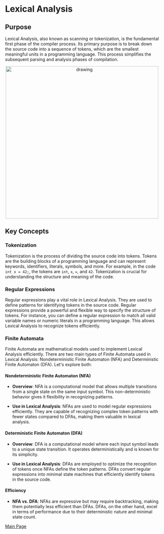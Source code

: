 # Lexical Analysis

## Purpose

Lexical Analysis, also known as scanning or tokenization, is the fundamental first phase of the compiler process. Its primary purpose is to break down the source code into a sequence of tokens, which are the smallest meaningful units in a programming language. This process simplifies the subsequent parsing and analysis phases of compilation.

<div align="center">
<img src="https://github.com/sergiobriito/compiler-design/assets/64617586/3747b83a-cdb8-4333-9e6b-185888889ad5" alt="drawing" width="500"/>
</div>


## Key Concepts

### Tokenization

Tokenization is the process of dividing the source code into tokens. Tokens are the building blocks of a programming language and can represent keywords, identifiers, literals, symbols, and more. For example, in the code `int x = 42;`, the tokens are `int`, `x`, `=`, and `42`. Tokenization is crucial for understanding the structure and meaning of the code.

### Regular Expressions

Regular expressions play a vital role in Lexical Analysis. They are used to define patterns for identifying tokens in the source code. Regular expressions provide a powerful and flexible way to specify the structure of tokens. For instance, you can define a regular expression to match all valid variable names or numeric literals in a programming language. This allows Lexical Analysis to recognize tokens efficiently.

### Finite Automata

Finite Automata are mathematical models used to implement Lexical Analysis efficiently. There are two main types of Finite Automata used in Lexical Analysis: Nondeterministic Finite Automaton (NFA) and Deterministic Finite Automaton (DFA). Let's explore both:

#### Nondeterministic Finite Automaton (NFA)

- **Overview**: NFA is a computational model that allows multiple transitions from a single state on the same input symbol. This non-deterministic behavior gives it flexibility in recognizing patterns.

- **Use in Lexical Analysis**: NFAs are used to model regular expressions efficiently. They are capable of recognizing complex token patterns with fewer states compared to DFAs, making them valuable in lexical analysis.

#### Deterministic Finite Automaton (DFA)

- **Overview**: DFA is a computational model where each input symbol leads to a unique state transition. It operates deterministically and is known for its simplicity.

- **Use in Lexical Analysis**: DFAs are employed to optimize the recognition of tokens once NFAs define the token patterns. DFAs convert regular expressions into minimal state machines that efficiently identify tokens in the source code.

#### Efficiency

- **NFA vs. DFA**: NFAs are expressive but may require backtracking, making them potentially less efficient than DFAs. DFAs, on the other hand, excel in terms of performance due to their deterministic nature and minimal state count.




[Main Page](../README.md)
